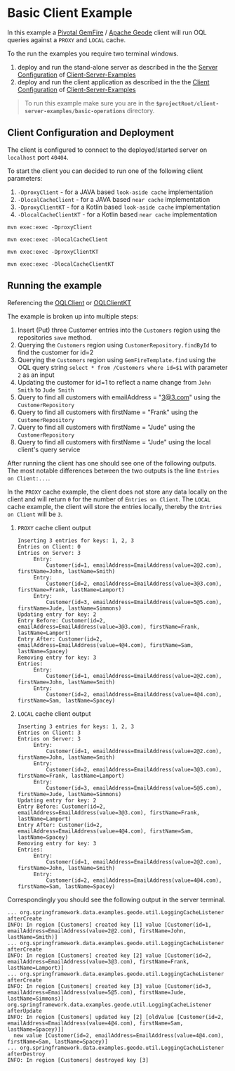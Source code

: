 # Basic Client Example

In this example a [Pivotal GemFire](https://pivotal.io/pivotal-gemfire) / [Apache Geode](http://geode.apache.org/) client will run OQL queries against a `PROXY` and `LOCAL` cache.

To the run the examples you require two terminal windows.
1. deploy and run the stand-alone server as described in the the [Server Configuration](../README.md#43) of [Client-Server-Examples](../README.md)   
1. deploy and run the client application as described in the the [Client Configuration](../README.md#L14) of [Client-Server-Examples](../README.md) 

> To run this example make sure you are in the **`$projectRoot/client-server-examples/basic-operations`** directory.

## Client Configuration and Deployment
The client is configured to connect to the deployed/started server on `localhost` port `40404`.

To start the client you can decided to run one of the following client parameters:
1. `-DproxyClient` - for a JAVA based `look-aside cache` implementation
1. `-DlocalCacheClient` - for a JAVA based `near cache` implementation
1. `-DproxyClientKT` - for a Kotlin based `look-aside cache` implementation
1. `-DlocalCacheClientKT` - for a Kotlin based `near cache` implementation

```
mvn exec:exec -DproxyClient
```
```
mvn exec:exec -DlocalCacheClient
```
```
mvn exec:exec -DproxyClientKT
```
```
mvn exec:exec -DlocalCacheClientKT
```
## Running the example

Referencing the [OQLClient](src/main/java/org/springframework/data/examples/geode/oql/client/OQLClient.java) or [OQLClientKT](src/main/kotlin/org/springframework/data/examples/geode/oql/kt/client/OQLClientKT.kt)

The example is broken up into multiple steps:
1. Insert (Put) three Customer entries into the `Customers` region using the repositories `save` method.
1. Querying the `Customers` region using `CustomerRepository.findById` to find the customer for id=2
1. Querying the `Customers` region using `GemFireTemplate.find` using the OQL query string `select * from /Customers where id=$1` with parameter `2` as an input
1. Updating the customer for id=1 to reflect a name change from `John Smith` to `Jude Smith`
1. Query to find all customers with emailAddress = "3@3.com" using the `CustomerRepository`
1. Query to find all customers with firstName = "Frank" using the `CustomerRepository`
1. Query to find all customers with firstName = "Jude" using the `CustomerRepository`
1. Query to find all customers with firstName = "Jude" using the local client's query service 

After running the client has one should see one of the following outputs. The most notable differences between the two outputs is the line `Entries on Client:...`. 

In the `PROXY` cache example, the client does not store any data locally on the client and will return `0` for the number of `Entries on Client`.
The `LOCAL` cache example, the client will store the entries locally, thereby the `Entries on Client` will be `3`.

1. `PROXY` cache client output
    ```
    Inserting 3 entries for keys: 1, 2, 3
    Entries on Client: 0
    Entries on Server: 3
    	 Entry: 
     		 Customer(id=1, emailAddress=EmailAddress(value=2@2.com), firstName=John, lastName=Smith)
    	 Entry: 
     		 Customer(id=2, emailAddress=EmailAddress(value=3@3.com), firstName=Frank, lastName=Lamport)
    	 Entry: 
     		 Customer(id=3, emailAddress=EmailAddress(value=5@5.com), firstName=Jude, lastName=Simmons)
    Updating entry for key: 2
    Entry Before: Customer(id=2, emailAddress=EmailAddress(value=3@3.com), firstName=Frank, lastName=Lamport)
    Entry After: Customer(id=2, emailAddress=EmailAddress(value=4@4.com), firstName=Sam, lastName=Spacey)
    Removing entry for key: 3
    Entries:
    	 Entry: 
     		 Customer(id=1, emailAddress=EmailAddress(value=2@2.com), firstName=John, lastName=Smith)
    	 Entry: 
     		 Customer(id=2, emailAddress=EmailAddress(value=4@4.com), firstName=Sam, lastName=Spacey)

    ```
1. `LOCAL` cache client output
    ```
    Inserting 3 entries for keys: 1, 2, 3
    Entries on Client: 3
    Entries on Server: 3
    	 Entry: 
     		 Customer(id=1, emailAddress=EmailAddress(value=2@2.com), firstName=John, lastName=Smith)
    	 Entry: 
     		 Customer(id=2, emailAddress=EmailAddress(value=3@3.com), firstName=Frank, lastName=Lamport)
    	 Entry: 
     		 Customer(id=3, emailAddress=EmailAddress(value=5@5.com), firstName=Jude, lastName=Simmons)
    Updating entry for key: 2
    Entry Before: Customer(id=2, emailAddress=EmailAddress(value=3@3.com), firstName=Frank, lastName=Lamport)
    Entry After: Customer(id=2, emailAddress=EmailAddress(value=4@4.com), firstName=Sam, lastName=Spacey)
    Removing entry for key: 3
    Entries:
    	 Entry: 
     		 Customer(id=1, emailAddress=EmailAddress(value=2@2.com), firstName=John, lastName=Smith)
    	 Entry: 
     		 Customer(id=2, emailAddress=EmailAddress(value=4@4.com), firstName=Sam, lastName=Spacey)

    ```
Correspondingly you should see the following output in the server terminal.
```
... org.springframework.data.examples.geode.util.LoggingCacheListener afterCreate
INFO: In region [Customers] created key [1] value [Customer(id=1, emailAddress=EmailAddress(value=2@2.com), firstName=John, lastName=Smith)]
... org.springframework.data.examples.geode.util.LoggingCacheListener afterCreate
INFO: In region [Customers] created key [2] value [Customer(id=2, emailAddress=EmailAddress(value=3@3.com), firstName=Frank, lastName=Lamport)]
... org.springframework.data.examples.geode.util.LoggingCacheListener afterCreate
INFO: In region [Customers] created key [3] value [Customer(id=3, emailAddress=EmailAddress(value=5@5.com), firstName=Jude, lastName=Simmons)]
org.springframework.data.examples.geode.util.LoggingCacheListener afterUpdate
INFO: In region [Customers] updated key [2] [oldValue [Customer(id=2, emailAddress=EmailAddress(value=4@4.com), firstName=Sam, lastName=Spacey)]] 
  new value [Customer(id=2, emailAddress=EmailAddress(value=4@4.com), firstName=Sam, lastName=Spacey)]
... org.springframework.data.examples.geode.util.LoggingCacheListener afterDestroy
INFO: In region [Customers] destroyed key [3] 
```